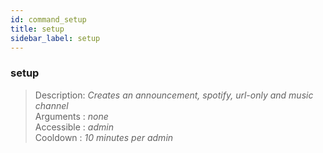 ```yaml
---
id: command_setup
title: setup
sidebar_label: setup
---
```


### setup

> Description: _Creates an announcement, spotify, url-only and music channel_<br>
> Arguments  : _none_   <br>
> Accessible : _admin_<br>
> Cooldown   : _10 minutes per admin_<br>